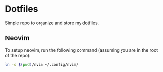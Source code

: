 # Dotfiles

Simple repo to organize and store my dotfiles.

## Neovim

To setup neovim, run the following command (assuming you are in the root of the repo):
```bash
ln -s $(pwd)/nvim ~/.config/nvim/
```
